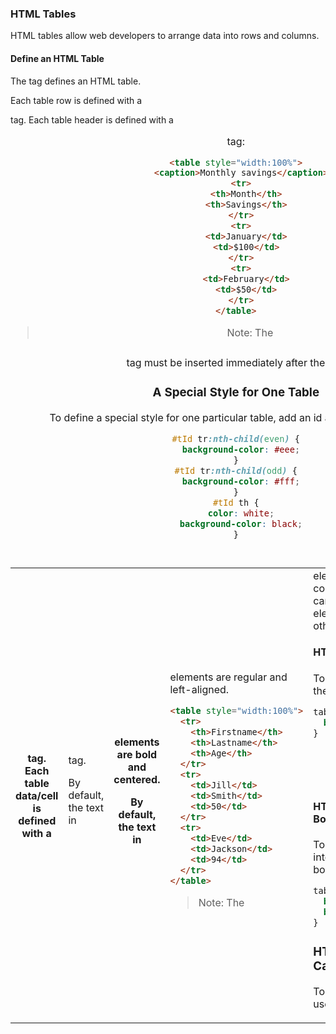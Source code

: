 ### HTML Tables


HTML tables allow web developers to arrange data into rows and columns.


#### Define an HTML Table
The <table> tag defines an HTML table.

Each table row is defined with a <tr> tag. Each table header is defined with a <th> tag. Each table data/cell is defined with a <td> tag.

By default, the text in <th> elements are bold and centered.

By default, the text in <td> elements are regular and left-aligned.

```html
<table style="width:100%">
  <tr>
    <th>Firstname</th>
    <th>Lastname</th>
    <th>Age</th>
  </tr>
  <tr>
    <td>Jill</td>
    <td>Smith</td>
    <td>50</td>
  </tr>
  <tr>
    <td>Eve</td>
    <td>Jackson</td>
    <td>94</td>
  </tr>
</table>
```

> Note: The <td> elements are the data containers of the table.
>They can contain all sorts of HTML elements; text, images, lists, other tables, etc.

#### HTML Table - Add a Border
To add a border to a table, use the CSS border property:

```css
table, th, td {
  border: 1px solid black;
}
```

> Remember to define borders for both the table and the table cells.

#### HTML Table - Collapsed Borders

To let the borders collapse into one border, add the CSS border-collapse property:

```css
table, th, td {
  border: 1px solid black;
  border-collapse: collapse;
}
```

### HTML Table - Add a Caption

To add a caption to a table, use the <caption> tag:

```html
<table style="width:100%">
  <caption>Monthly savings</caption>
  <tr>
    <th>Month</th>
    <th>Savings</th>
  </tr>
  <tr>
    <td>January</td>
    <td>$100</td>
  </tr>
  <tr>
    <td>February</td>
    <td>$50</td>
  </tr>
</table>
```
> Note: The <caption> tag must be inserted immediately after the <table> tag.

### A Special Style for One Table

To define a special style for one particular table, add an id attribute to the table:

```css
#tId tr:nth-child(even) {
  background-color: #eee;
}
#tId tr:nth-child(odd) {
  background-color: #fff;
}
#tId th {
  color: white;
  background-color: black;
}
```